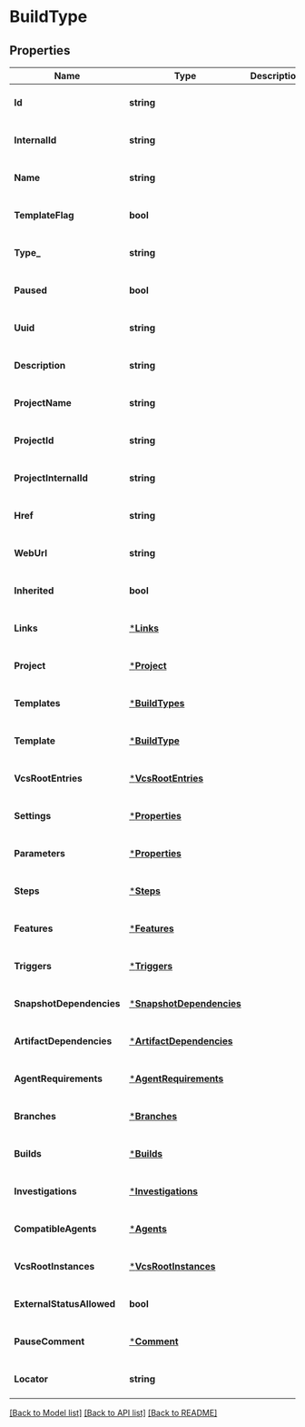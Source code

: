 # BuildType

## Properties
Name | Type | Description | Notes
------------ | ------------- | ------------- | -------------
**Id** | **string** |  | [optional] [default to null]
**InternalId** | **string** |  | [optional] [default to null]
**Name** | **string** |  | [optional] [default to null]
**TemplateFlag** | **bool** |  | [optional] [default to null]
**Type_** | **string** |  | [optional] [default to null]
**Paused** | **bool** |  | [optional] [default to null]
**Uuid** | **string** |  | [optional] [default to null]
**Description** | **string** |  | [optional] [default to null]
**ProjectName** | **string** |  | [optional] [default to null]
**ProjectId** | **string** |  | [optional] [default to null]
**ProjectInternalId** | **string** |  | [optional] [default to null]
**Href** | **string** |  | [optional] [default to null]
**WebUrl** | **string** |  | [optional] [default to null]
**Inherited** | **bool** |  | [optional] [default to null]
**Links** | [***Links**](links.md) |  | [optional] [default to null]
**Project** | [***Project**](project.md) |  | [optional] [default to null]
**Templates** | [***BuildTypes**](buildTypes.md) |  | [optional] [default to null]
**Template** | [***BuildType**](buildType.md) |  | [optional] [default to null]
**VcsRootEntries** | [***VcsRootEntries**](vcs-root-entries.md) |  | [optional] [default to null]
**Settings** | [***Properties**](properties.md) |  | [optional] [default to null]
**Parameters** | [***Properties**](properties.md) |  | [optional] [default to null]
**Steps** | [***Steps**](steps.md) |  | [optional] [default to null]
**Features** | [***Features**](features.md) |  | [optional] [default to null]
**Triggers** | [***Triggers**](triggers.md) |  | [optional] [default to null]
**SnapshotDependencies** | [***SnapshotDependencies**](snapshot-dependencies.md) |  | [optional] [default to null]
**ArtifactDependencies** | [***ArtifactDependencies**](artifact-dependencies.md) |  | [optional] [default to null]
**AgentRequirements** | [***AgentRequirements**](agent-requirements.md) |  | [optional] [default to null]
**Branches** | [***Branches**](branches.md) |  | [optional] [default to null]
**Builds** | [***Builds**](builds.md) |  | [optional] [default to null]
**Investigations** | [***Investigations**](investigations.md) |  | [optional] [default to null]
**CompatibleAgents** | [***Agents**](agents.md) |  | [optional] [default to null]
**VcsRootInstances** | [***VcsRootInstances**](vcs-root-instances.md) |  | [optional] [default to null]
**ExternalStatusAllowed** | **bool** |  | [optional] [default to null]
**PauseComment** | [***Comment**](comment.md) |  | [optional] [default to null]
**Locator** | **string** |  | [optional] [default to null]

[[Back to Model list]](../README.md#documentation-for-models) [[Back to API list]](../README.md#documentation-for-api-endpoints) [[Back to README]](../README.md)


